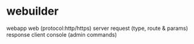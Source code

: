 # webuilder

webapp
  web (protocol:http/https)
    server
      request (type, route & params)
      response
    client
  console (admin commands)
    